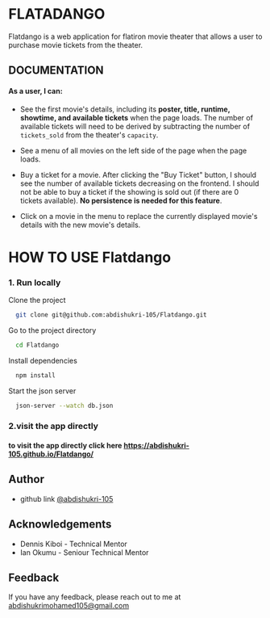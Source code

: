 # FLATADANGO
Flatdango is a web application for flatiron movie theater that allows a user to purchase movie tickets from the
theater.

## DOCUMENTATION

#### As a user, I can:

- See the first movie's details, including its **poster, title, runtime,
   showtime, and available tickets** when the page loads. The number of
   available tickets will need to be derived by subtracting the number of
   `tickets_sold` from the theater's `capacity`. 
   
- See a menu of all movies on the left side of the page when the page loads.

- Buy a ticket for a movie. After clicking the "Buy Ticket" button, I should
   see the number of available tickets decreasing on the frontend. I should not
   be able to buy a ticket if the showing is sold out (if there are 0 tickets
   available). **No persistence is needed for this feature**.

- Click on a movie in the menu to replace the currently displayed movie's
   details with the new movie's details.



# HOW TO USE Flatdango

### 1.  Run locally

Clone the project

```bash
  git clone git@github.com:abdishukri-105/Flatdango.git
```

Go to the project directory

```bash
  cd Flatdango
```

Install dependencies

```bash
  npm install
```

Start the json server

```bash
  json-server --watch db.json
```




### 2.visit the app directly

#### to visit the app directly click here https://abdishukri-105.github.io/Flatdango/




## Author

- github link [@abdishukri-105](https://github.com/abdishukri-105)
## Acknowledgements

- Dennis Kiboi - Technical Mentor
- Ian Okumu - Seniour Technical Mentor
## Feedback

If you have any feedback, please reach out to me at abdishukrimohamed105@gmail.com

